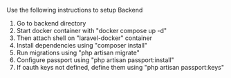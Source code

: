 Use the following instructions to setup Backend 
1. Go to backend directory
2. Start docker container with "docker compose up -d"
3. Then attach shell on "laravel-docker" container
4. Install dependencies using "composer install"
5. Run migrations using "php artisan migrate"
6. Configure passport using "php artisan passport:install"
7. If oauth keys not defined, define them using "php artisan passport:keys"